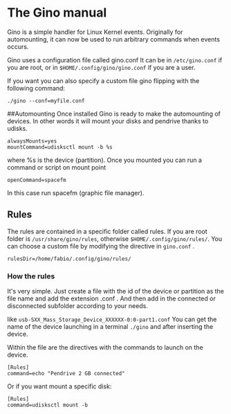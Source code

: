 # The Gino manual

Gino is a simple handler for Linux Kernel events. Originally for 
automounting, it can now be used to run arbitrary commands when events
occurs.

Gino uses a configuration file called gino.conf It can be in 
`/etc/gino.conf` if you are root, or in `$HOME/.config/gino/gino.conf` if 
you are a user.


If you want you can also specify a custom file gino flipping with the 
following command: 

```
./gino --conf=myfile.conf
```


##Automounting 
Once installed Gino is ready to make the automounting of devices. 
In other words it will mount your disks and pendrive thanks to udisks.

```
alwaysMounts=yes
mountCommand=udisksctl mount -b %s 
```

where %s is the device (partition). 
Once you mounted you can run a command or script on mount point

```
openCommand=spacefm
```
In this case run spacefm (graphic file manager).

## Rules

The rules are contained in a specific folder called rules. If you are 
root folder is `/usr/share/gino/rules`, otherwise 
`$HOME/.config/gino/rules/`.
You can choose a custom file by modifying the directive in `gino.conf` .

```
rulesDir=/home/fabio/.config/gino/rules/
```

### How the rules
It's very simple. Just create a file with the id of the device or 
partition as the file name and add the extension .conf . 
And then add in the connected or disconnected subfolder according to 
your needs.

like `usb-SXX_Mass_Storage_Device_XXXXXX-0:0-part1.conf`
You can get the name of the device launching in a terminal `./gino` and 
after inserting the device.



Within the file are the directives with the commands to launch on the 
device.

```
[Rules]
command=echo "Pendrive 2 GB connected"
```

Or if you want mount a specific disk:

```
[Rules]
command=udisksctl mount -b 
```
